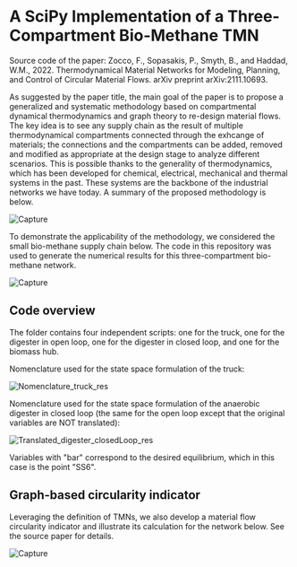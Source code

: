 # A SciPy Implementation of a Three-Compartment Bio-Methane TMN

Source code of the paper: 
Zocco, F., Sopasakis, P., Smyth, B., and Haddad, W.M., 2022. Thermodynamical Material Networks for Modeling, Planning, and Control of Circular Material Flows. arXiv preprint arXiv:2111.10693. 

As suggested by the paper title, the main goal of the paper is to propose a generalized and systematic methodology based on compartmental dynamical thermodynamics and graph theory to re-design material flows. The key idea is to see any supply chain as the result of multiple thermodynamical compartments connected through the exhcange of materials; the connections and the compartments can be added, removed and modified as appropriate at the design stage to analyze different scenarios. This is possible thanks to the generality of thermodynamics, which has been developed for chemical, electrical, mechanical and thermal systems in the past. These systems are the backbone of the industrial networks we have today. A summary of the proposed methodology is below.

![Capture](https://user-images.githubusercontent.com/62107909/201691875-f3537b11-ca5b-4ca0-8320-008b575b5a0e.JPG)


To demonstrate the applicability of the methodology, we considered the small bio-methane supply chain below. The code in this repository was used to generate the numerical results for this three-compartment bio-methane network. 

![Capture](https://user-images.githubusercontent.com/62107909/201692719-a61faa3c-79b4-4e28-88be-8cf1ecb2dac0.JPG)





## Code overview
The folder contains four independent scripts: one for the truck, one for the digester in open loop, one for the digester in closed loop, and one for the biomass hub.

Nomenclature used for the state space formulation of the truck:

![Nomenclature_truck_res](https://user-images.githubusercontent.com/62107909/180830194-156bd004-1ac8-445c-b011-45d97f860098.JPG)


Nomenclature used for the state space formulation of the anaerobic digester in closed loop (the same for the open loop except that the original variables are NOT translated):

![Translated_digester_closedLoop_res](https://user-images.githubusercontent.com/62107909/180830819-2fafeb5f-2605-4c5d-b253-3cc3c3ab4477.JPG)


Variables with "bar" correspond to the desired equilibrium, which in this case is the point "SS6".  





## Graph-based circularity indicator
Leveraging the definition of TMNs, we also develop a material flow circularity indicator and illustrate its calculation for the network below. See the source paper for details.

![Capture](https://user-images.githubusercontent.com/62107909/201694995-1e550278-8b28-4988-808e-a74f3d9f4f60.JPG)
